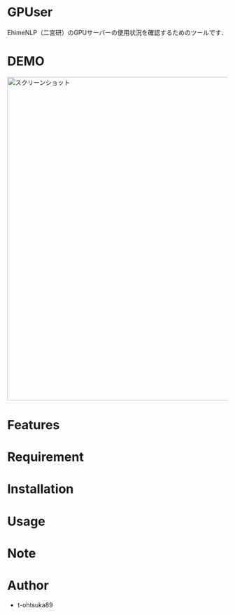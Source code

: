 # GPUser
EhimeNLP（二宮研）のGPUサーバーの使用状況を確認するためのツールです．

# DEMO
<img width="738" alt="スクリーンショット" src="https://github.com/t-ohtsuka89/gpuser-v3/assets/102138393/abf28151-f72d-4015-b51b-ad070abdc6f4">

# Features

# Requirement

# Installation

# Usage

# Note

# Author

* t-ohtsuka89
